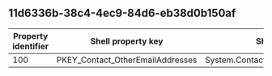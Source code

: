 ## 11d6336b-38c4-4ec9-84d6-eb38d0b150af

Property identifier | Shell property key | Shell name | Alias
--- | --- | --- | ---
100 | PKEY_Contact_OtherEmailAddresses | System.Contact.OtherEmailAddresses | 

